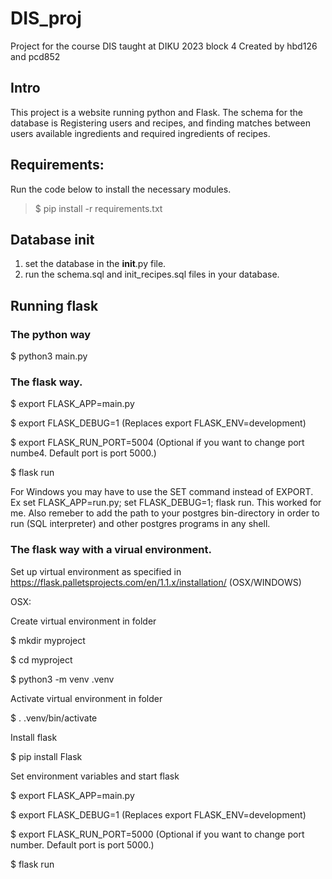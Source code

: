 # DIS_proj
Project for the course DIS taught at DIKU 2023 block 4
Created by hbd126 and pcd852

## Intro
This project is a website running python and Flask.
The schema for the database is Registering users and recipes,
and finding matches between users available ingredients and required ingredients of recipes.

## Requirements:
Run the code below to install the necessary modules.
>$ pip install -r requirements.txt

## Database init
1. set the database in the __init__.py file.
2. run the schema.sql and init_recipes.sql files in your database.

## Running flask
### The python way

$ python3 main.py

### The flask way.

$ export FLASK_APP=main.py

$ export FLASK_DEBUG=1           (Replaces export FLASK_ENV=development)

$ export FLASK_RUN_PORT=5004     (Optional if you want to change port numbe4. Default port is port 5000.)

$ flask run


For Windows you may have to use the SET command instead of EXPORT. Ex set FLASK_APP=run.py; set FLASK_DEBUG=1; flask run. This worked for me. Also remeber to add the path to your postgres bin-directory in order to run (SQL interpreter) and other postgres programs in any shell.


### The flask way with a virual environment.

Set up virtual environment as specified in https://flask.palletsprojects.com/en/1.1.x/installation/ (OSX/WINDOWS)

OSX:

Create virtual environment in folder

$ mkdir myproject

$ cd myproject

$ python3 -m venv .venv

Activate virtual environment in folder

$ . .venv/bin/activate

Install flask

$ pip install Flask



Set environment variables and start flask

$ export FLASK_APP=main.py

$ export FLASK_DEBUG=1           (Replaces export FLASK_ENV=development)

$ export FLASK_RUN_PORT=5000     (Optional if you want to change port number. Default port is port 5000.)

$ flask run